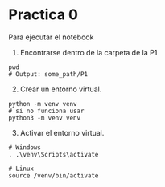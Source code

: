# Practica 0

Para ejecutar el notebook

1. Encontrarse dentro de la carpeta de la P1
``` shell
pwd
# Output: some_path/P1
```

2. Crear un entorno virtual.
``` shell
python -m venv venv
# si no funciona usar
python3 -m venv venv
```

3. Activar el entorno virtual.
``` shell
# Windows
. .\venv\Scripts\activate

# Linux
source /venv/bin/activate
```
